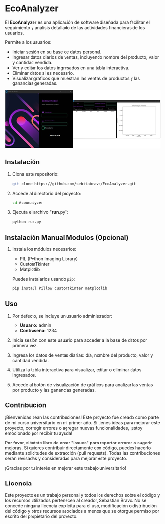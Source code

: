 # EcoAnalyzer

El **EcoAnalyzer** es una aplicación de software diseñada para facilitar el seguimiento y análisis detallado de las actividades financieras de los usuarios.

Permite a los usuarios:

- Iniciar sesión en su base de datos personal.
- Ingresar datos diarios de ventas, incluyendo nombre del producto, valor y cantidad vendida.
- Ver y editar los datos ingresados en una tabla interactiva.
- Eliminar datos si es necesario.
- Visualizar gráficos que muestran las ventas de productos y las ganancias generadas.

![Visualización del Programa](img/readme.png)

## Instalación

1. Clona este repositorio:

   ```bash
   git clone https://github.com/sebitabravo/EcoAnalyzer.git
   ```

2. Accede al directorio del proyecto:

   ```bash
   cd EcoAnalyzer
   ```

3. Ejecuta el archivo "**run**.py":

   ```bash
   python run.py
   ```

## Instalación Manual Modulos (Opcional)

1. Instala los módulos necesarios:

   - PIL (Python Imaging Library)
   - CustomTkinter
   - Matplotlib

   Puedes instalarlos usando `pip`:

   ```bash
   pip install Pillow customtkinter matplotlib
   ```

## Uso

1. Por defecto, se incluye un usuario administrador:

   - **Usuario:** admin
   - **Contraseña:** 1234

2. Inicia sesión con este usuario para acceder a la base de datos por primera vez.

3. Ingresa los datos de ventas diarias: día, nombre del producto, valor y cantidad vendida.

4. Utiliza la tabla interactiva para visualizar, editar o eliminar datos ingresados.

5. Accede al botón de visualización de gráficos para analizar las ventas por producto y las ganancias generadas.

## Contribución

¡Bienvenidas sean las contribuciones! Este proyecto fue creado como parte de mi curso universitario en mi primer año. Si tienes ideas para mejorar este proyecto, corregir errores o agregar nuevas funcionalidades, ¡estoy emocionado por recibir tu ayuda!

Por favor, siéntete libre de crear "Issues" para reportar errores o sugerir mejoras. Si quieres contribuir directamente con código, puedes hacerlo mediante solicitudes de extracción (pull requests). Todas las contribuciones serán revisadas y consideradas para mejorar este proyecto.

¡Gracias por tu interés en mejorar este trabajo universitario!

## Licencia

Este proyecto es un trabajo personal y todos los derechos sobre el código y los recursos utilizados pertenecen al creador, Sebastian Bravo. No se concede ninguna licencia explícita para el uso, modificación o distribución del código y otros recursos asociados a menos que se otorgue permiso por escrito del propietario del proyecto.
